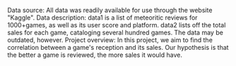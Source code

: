 Data source: All data was readily available for use through the website "Kaggle".
Data description: data1 is a list of meteoritic reviews for 1000+games, as well as its user score and platform.
data2 lists off the total sales for each game, cataloging several hundred games. The data may be outdated, however.
Project overview:
In this project, we aim to find the correlation between a game's reception and its sales. Our hypothesis is that the better a game is reviewed, the more sales it would have.
